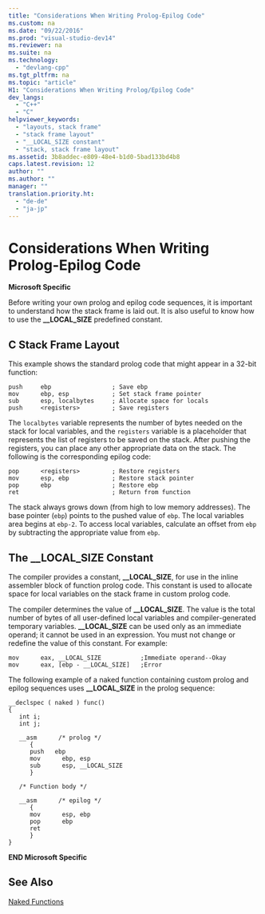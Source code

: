 ```yaml
---
title: "Considerations When Writing Prolog-Epilog Code"
ms.custom: na
ms.date: "09/22/2016"
ms.prod: "visual-studio-dev14"
ms.reviewer: na
ms.suite: na
ms.technology: 
  - "devlang-cpp"
ms.tgt_pltfrm: na
ms.topic: "article"
H1: "Considerations When Writing Prolog/Epilog Code"
dev_langs: 
  - "C++"
  - "C"
helpviewer_keywords: 
  - "layouts, stack frame"
  - "stack frame layout"
  - "__LOCAL_SIZE constant"
  - "stack, stack frame layout"
ms.assetid: 3b8addec-e809-48e4-b1d0-5bad133bd4b8
caps.latest.revision: 12
author: ""
ms.author: ""
manager: ""
translation.priority.ht: 
  - "de-de"
  - "ja-jp"
---
```

# Considerations When Writing Prolog-Epilog Code
**Microsoft Specific**  
  
 Before writing your own prolog and epilog code sequences, it is important to understand how the stack frame is laid out. It is also useful to know how to use the **__LOCAL_SIZE** predefined constant.  
  
##  <a name="_clang_c_stack_frame_layout"></a> C Stack Frame Layout  
 This example shows the standard prolog code that might appear in a 32-bit function:  
  
```  
push     ebp                 ; Save ebp  
mov      ebp, esp            ; Set stack frame pointer  
sub      esp, localbytes     ; Allocate space for locals  
push     <registers>         ; Save registers  
```  
  
 The `localbytes` variable represents the number of bytes needed on the stack for local variables, and the `registers` variable is a placeholder that represents the list of registers to be saved on the stack. After pushing the registers, you can place any other appropriate data on the stack. The following is the corresponding epilog code:  
  
```  
pop      <registers>         ; Restore registers  
mov      esp, ebp            ; Restore stack pointer  
pop      ebp                 ; Restore ebp  
ret                          ; Return from function  
```  
  
 The stack always grows down (from high to low memory addresses). The base pointer (`ebp`) points to the pushed value of `ebp`. The local variables area begins at `ebp-2`. To access local variables, calculate an offset from `ebp` by subtracting the appropriate value from `ebp`.  
  
##  <a name="_clang_the___local_size_constant"></a> The __LOCAL_SIZE Constant  
 The compiler provides a constant, **__LOCAL_SIZE**, for use in the inline assembler block of function prolog code. This constant is used to allocate space for local variables on the stack frame in custom prolog code.  
  
 The compiler determines the value of **__LOCAL_SIZE**. The value is the total number of bytes of all user-defined local variables and compiler-generated temporary variables. **__LOCAL_SIZE** can be used only as an immediate operand; it cannot be used in an expression. You must not change or redefine the value of this constant. For example:  
  
```  
mov      eax, __LOCAL_SIZE           ;Immediate operand--Okay  
mov      eax, [ebp - __LOCAL_SIZE]   ;Error  
```  
  
 The following example of a naked function containing custom prolog and epilog sequences uses **__LOCAL_SIZE** in the prolog sequence:  
  
```  
__declspec ( naked ) func()  
{  
   int i;  
   int j;  
  
   __asm      /* prolog */  
      {  
      push   ebp  
      mov      ebp, esp  
      sub      esp, __LOCAL_SIZE  
      }  
  
   /* Function body */  
  
   __asm      /* epilog */  
      {  
      mov      esp, ebp  
      pop      ebp  
      ret  
      }  
}     
```  
  
 **END Microsoft Specific**  
  
## See Also  
 [Naked Functions](../vs140/naked-functions.md)